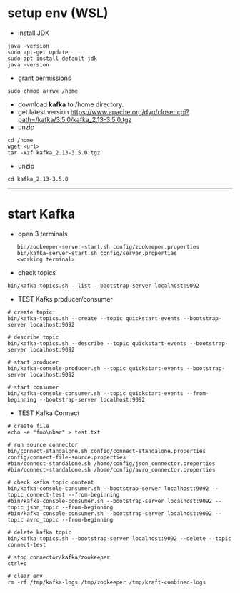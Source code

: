# setup env (WSL)
- install JDK
```shell
java -version
sudo apt-get update
sudo apt install default-jdk
java -version
```
- grant permissions
```shell
sudo chmod a+rwx /home
```
- download **kafka** to /home directory.
- get latest version https://www.apache.org/dyn/closer.cgi?path=/kafka/3.5.0/kafka_2.13-3.5.0.tgz
- unzip
```shell
cd /home
wget <url>
tar -xzf kafka_2.13-3.5.0.tgz
```
- unzip
```commandline
cd kafka_2.13-3.5.0
```


---
# start Kafka
- open 3 terminals
```shell
   bin/zookeeper-server-start.sh config/zookeeper.properties 
   bin/kafka-server-start.sh config/server.properties
   <working terminal>
```
- check topics 
```commandline
bin/kafka-topics.sh --list --bootstrap-server localhost:9092
```

- TEST Kafks producer/consumer
```shell
# create topic:
bin/kafka-topics.sh --create --topic quickstart-events --bootstrap-server localhost:9092

# describe topic
bin/kafka-topics.sh --describe --topic quickstart-events --bootstrap-server localhost:9092

# start producer
bin/kafka-console-producer.sh --topic quickstart-events --bootstrap-server localhost:9092

# start consumer
bin/kafka-console-consumer.sh --topic quickstart-events --from-beginning --bootstrap-server localhost:9092
```

- TEST Kafka Connect
```shell
# create file
echo -e "foo\nbar" > test.txt

# run source connector
bin/connect-standalone.sh config/connect-standalone.properties config/connect-file-source.properties
#bin/connect-standalone.sh /home/config/json_connector.properties
#bin/connect-standalone.sh /home/config/avro_connector.properties

# check kafka topic content
bin/kafka-console-consumer.sh --bootstrap-server localhost:9092 --topic connect-test --from-beginning
#bin/kafka-console-consumer.sh --bootstrap-server localhost:9092 --topic json_topic --from-beginning
#bin/kafka-console-consumer.sh --bootstrap-server localhost:9092 --topic avro_topic --from-beginning

# delete kafka topic
bin/kafka-topics.sh --bootstrap-server localhost:9092 --delete --topic connect-test

# stop connector/kafka/zookeeper
ctrl+c

# clear env
rm -rf /tmp/kafka-logs /tmp/zookeeper /tmp/kraft-combined-logs
```